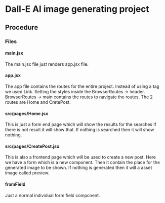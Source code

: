 # Dall-E AI image generating project

## Procedure

### Files

#### main.jsx

The main.jsx file just renders app.jsx file.

#### app.jsx

The app file contains the routes for the entire project. Instead of using a tag we used Link. Setting the styles inside the BrowserRoutes -> header. BrowserRoutes -> main contains the routes to navigate the routes. The 2 routes are Home and CretePost.

#### src/pages/Home.jsx

This is just a form end page which will show the results for the searches if there is not result it will show that. If nothing is searched then it will show nothing.

#### src/pages/CreatePost.jsx

This is also a frontend page which will be used to create a new post. Here we have a form which is a new component. Then it contain the place for the generated image to be shown. If nothing is generated then it will a asset image called preview.

#### fromField

Just a normal individual form field component.
